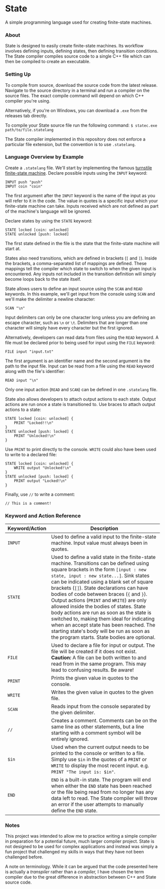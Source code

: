 # State
A simple programming language used for creating finite-state machines.

### About
State is designed to easily create finite-state machines. Its workflow involves defining inputs, defining states, then defining transition conditions. The State compiler compiles source code to a single C++ file which can then be compiled to create an executable.

### Setting Up
To compile from source, download the source code from the latest release. Navigate to the source directory in a terminal and run a compiler on the source files. The exact compile command will depend on which C++ compiler you're using.

Alternatively, if you're on Windows, you can download a `.exe` from the releases tab directly.

To compile your State source file run the following command:
`$ statec.exe path/to/file.statelang`

The State compiler implemented in this repository does not enforce a particular file extension, but the convention is to use `.statelang`.

### Language Overview by Example
Create a `.statelang` file. We'll start by implementing the famous [turnstile finite-state machine](https://en.wikipedia.org/wiki/Finite-state_machine#Example:_coin-operated_turnstile). Declare possible inputs using the `INPUT` keyword: 
```
INPUT push "push"
INPUT coin "coin"
```
The first argument after the `INPUT` keyword is the name of the input as you will refer to it in the code. The value in quotes is a specific input which your finite-state machine can take. Inputs received which are not defined as part of the machine's language will be ignored.

Declare states by using the `STATE` keyword:
```
STATE locked [coin: unlocked]
STATE unlocked [push: locked]
```
The first state defined in the file is the state that the finite-state machine will start at.

States also need transitions, which are defined in brackets (`[` and `]`). Inside the brackets, a comma-separated list of mappings are defined. These mappings tell the compiler which state to switch to when the given input is encountered. Any inputs not included in the transition definition will simply become loops back to the state itself.

State allows users to define an input source using the `SCAN` and `READ` keywords. In this example, we'll get input from the console using `SCAN` and we'll make the delimiter a newline character:
```
SCAN "\n"
```
Input delimiters can only be one character long unless you are defining an escape character, such as `\n` or `\t`. Delimiters that are longer than one character will simply have every character but the first ignored.

Alternatively, developers can read data from files using the `READ` keyword. A file must be declared prior to being used for input using the `FILE` keyword:
```
FILE input "input.txt"
```
The first argument is an identifier name and the second argument is the path to the input file. Input can be read from a file using the `READ` keyword along with the file's identifier:
```
READ input "\n"
```
Only one input action (`READ` and `SCAN`) can be defined in one `.statelang` file.

State also allows developers to attach output actions to each state. Output actions are run once a state is transitioned to. Use braces to attach output actions to a state:
```
STATE locked [coin: unlocked] {
	PRINT "Locked!!\n"
}
STATE unlocked [push: locked] {
	PRINT "Unlocked!\n"
}
```
Use `PRINT` to print directly to the console. `WRITE` could also have been used to write to a declared file:
```
STATE locked [coin: unlocked] {
	WRITE output "Unlocked!\n"
}
STATE unlocked [push: locked] {
	PRINT output "Locked!\n"
}
```

Finally, use `//` to write a comment:
```
// This is a comment!
```

### Keyword and Action Reference
Keyword/Action|Description
-|-
`INPUT`|Used to define a valid input to the finite-state machine. Input value must always been in quotes.
`STATE`|Used to define a valid state in the finite-state machine. Transitions can be defined using square brackets in the form `[input : new state, input : new state...]`. Sink states can be indicated using a blank set of square brackets (`[]`). State declarations can have bodies of code between braces (`{` and `}`). Output actions (`PRINT` and `WRITE`) are only allowed inside the bodies of states. State body actions are run as soon as the state is switched to, making them ideal for indicating when an accept state has been reached. The starting state's body will be run as soon as the program starts. State bodies are optional.
`FILE`|Used to declare a file for input or output. The file will be created if it does not exist. **Caution:** A file can be both written to and read from in the same program. This may lead to confusing results. Be aware!
`PRINT`|Prints the given value in quotes to the console.
`WRITE`|Writes the given value in quotes to the given file.
`SCAN`|Reads input from the console separated by the given delimiter.
`//`|Creates a comment. Comments can be on the same line as other statements, but a line starting with a comment symbol will be entirely ignored.
`$in`|Used when the current output needs to be printed to the console or written to a file. Simply use `$in` in the quotes of a `PRINT` or `WRITE` to display the most recent input. e.g. `PRINT "The input is: $in"`.
`END`|`END` is a built-in state. The program will end when either the `END` state has been reached or the file being read from no longer has any data left to read. The State compiler will throw an error if the user attempts to manually define the `END` state.

### Notes
This project was intended to allow me to practice writing a simple compiler in preparation for a potential future, much larger compiler project. State is not designed to be used for complex applications and instead was simply a fun project that challenged my skills in ways that they have not been challenged before.

A note on terminology. While it can be argued that the code presented here is actually a *transpiler* rather than a *compiler,* I have chosen the term compiler due to the great difference in abstraction between C++ and State source code.
